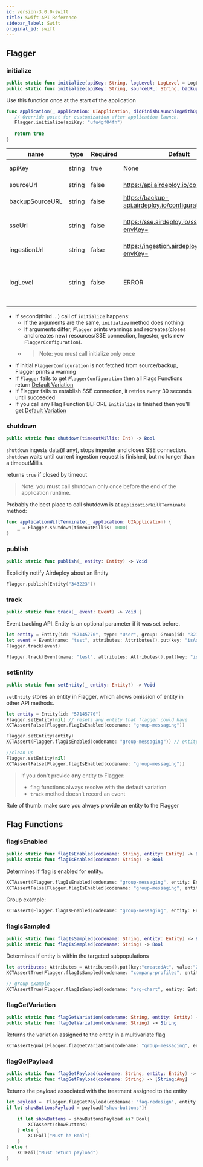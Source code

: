 ```yaml
---
id: version-3.0.0-swift
title: Swift API Reference
sidebar_label: Swift
original_id: swift
---
```


## Flagger
### initialize

```swift
public static func initialize(apiKey: String, logLevel: LogLevel = LogLevel.error) -> Void  
public static func initialize(apiKey: String, sourceURL: String, backupSourceURL: String, sseURL: String, ingestionURL: String, logLevel: LogLevel = LogLevel.error) -> Void
```

Use this function once at the start of the application

 ```swift
func application(_ application: UIApplication, didFinishLaunchingWithOptions launchOptions: [UIApplication.LaunchOptionsKey: Any]?) -> Bool {
    // Override point for customization after application launch.
    Flagger.initialize(apiKey: "ufu4gf04fh")
    
    return true
}
```



| name            | type   | Required | Default                                         | Description                                                                                             |
| --------------- | ------ | -------- | ----------------------------------------------- | ------------------------------------------------------------------------------------------------------- |
| apiKey          | string | true     | None                                            | API key to an environment                                                                               |
| sourceUrl       | string | false    | https://api.airdeploy.io/configurations/        | URL to get `FlaggerConfiguration`                                                                       |
| backupSourceURL | string | false    | https://backup-api.airdeploy.io/configurations/ | backup URL to get `FlaggerConfiguration`                                                                |
| sseUrl          | string | false    | https://sse.airdeploy.io/sse/v3/?envKey=        | URL for real-time updates of `FlaggerConfiguration` via sse                                             |
| ingestionUrl    | string | false    | https://ingestion.airdeploy.io/collector?envKey=| URL for ingestion                                                                                       |
| logLevel        | string | false    | ERROR                                           | set up log level: ERROR, WARN, DEBUG. Debug is the most verbose level and includes all Network requests |

- If second(third …) call of `initialize` happens:
    - If the arguments are the same, `initialize` method does nothing
    - If arguments differ, `Flagger` prints warnings and recreates(closes and creates new) resources(SSE connection, 
    Ingester, gets new `FlaggerConfiguration`).
    - > Note: you must call initialize only once
- If initial `FlaggerConfiguration` is not fetched from source/backup, Flagger prints a warning
- If `Flagger` fails to get `FlaggerConfiguration` then all Flags Functions return [Default Variation](../flagger-sdk/default-variation.md)
- If Flagger fails to establish SSE connection, it retries every 30 seconds until succeeded
- If you call any Flag Function BEFORE `initialize` is finished then you'll get [Default Variation](../flagger-sdk/default-variation.md)  


### shutdown

```swift
public static func shutdown(timeoutMillis: Int) -> Bool
```

`shutdown` ingests data(if any), stops ingester and closes SSE connection.
`shutdown` waits until current ingestion request is finished, but no longer than a timeoutMillis.

returns `true` if closed by timeout 

> Note: you __must__ call shutdown only once before the end of the application runtime. 

Probably the best place to call shutdown is at `applicationWillTerminate` method:
```swift
func applicationWillTerminate(_ application: UIApplication) {
    _ = Flagger.shutdown(timeoutMillis: 1000)
}
```

### publish
```swift
public static func publish(_ entity: Entity) -> Void
```

Explicitly notify Airdeploy about an Entity

```swift
Flagger.publish(Entity("343223"))
```

### track

```swift
public static func track(_ event: Event) -> Void {
```

Event tracking API.
Entity is an optional parameter if it was set before.

```swift
let entity = Entity(id: "57145770", type: "User", group: Group(id: "321", attributes:Attributes().put(key: "isAdmin", value: true)))
let event = Event(name: "test", attributes: Attributes().put(key: "isAdmin", value: true), entity: entity)
Flagger.track(event)

Flagger.track(Event(name: "test", attributes: Attributes().put(key: "isAdmin", value: true)))
```

### setEntity
```swift
public static func setEntity(_ entity: Entity?) -> Void
```

`setEntity` stores an entity in Flagger, which allows omission of entity in other API methods. 


```swift
let entity = Entity(id: "57145770")
Flagger.setEntity(nil) // resets any entity that flagger could have
XCTAssertFalse(Flagger.flagIsEnabled(codename: "group-messaging"))

Flagger.setEntity(entity)
XCTAssert(Flagger.flagIsEnabled(codename: "group-messaging")) // entity is provided by setEntity

//clean up
Flagger.setEntity(nil)
XCTAssertFalse(Flagger.flagIsEnabled(codename: "group-messaging"))
```

>If you don't provide __any__ entity to Flagger:
>- flag functions always resolve with the default variation
>- `track` method doesn't record an event

Rule of thumb: make sure you always provide an entity to the Flagger

## Flag Functions
### flagIsEnabled

```swift
public static func flagIsEnabled(codename: String, entity: Entity) -> Bool
public static func flagIsEnabled(codename: String) -> Bool
```

Determines if flag is enabled for entity.

```swift
XCTAssert(Flagger.flagIsEnabled(codename: "group-messaging", entity: Entity(id: "57145770")))
XCTAssertFalse(Flagger.flagIsEnabled(codename: "group-messaging", entity: Entity(id: "57145771")))
```

Group example:
```swift
XCTAssert(Flagger.flagIsEnabled(codename: "group-messaging", entity: Entity(id: "randomid", group: Group(id: "4576815", type: "Company"))))
```

### flagIsSampled

```swift
public static func flagIsSampled(codename: String, entity: Entity) -> Bool
public static func flagIsSampled(codename: String) -> Bool
```

Determines if entity is within the targeted subpopulations

```swift
let attributes: Attributes = Attributes().put(key:"createdAt", value:"2014-09-20T00:00:00Z")
XCTAssertTrue(Flagger.flagIsSampled(codename: "company-profiles", entity: Entity(id: "9139fdsds5", attributes: attributes)))
        
// group example
XCTAssertTrue(Flagger.flagIsSampled(codename: "org-chart", entity: Entity(id: "41", type: "User", group: Group(id:"543", type:"Company"))))
```

### flagGetVariation

```swift
public static func flagGetVariation(codename: String, entity: Entity) -> String
public static func flagGetVariation(codename: String) -> String
```

Returns the variation assigned to the entity in a multivariate flag

```swift
XCTAssertEqual(Flagger.flagGetVariation(codename: "group-messaging", entity: Entity("57145770")), "enabled")
```

### flagGetPayload

```swift
public static func flagGetPayload(codename: String, entity: Entity) -> [String:Any]
public static func flagGetPayload(codename: String) -> [String:Any] 
```

Returns the payload associated with the treatment assigned to the entity

```swift
let payload =  Flagger.flagGetPayload(codename: "faq-redesign", entity: Entity(id: "92784783"))
if let showButtonsPayload = payload["show-buttons"]{
  
    if let showButtons = showButtonsPayload as? Bool{
        XCTAssert(showButtons)
    } else {
        XCTFail("Must be Bool")
    }
} else {
    XCTFail("Must return payload")
}
```